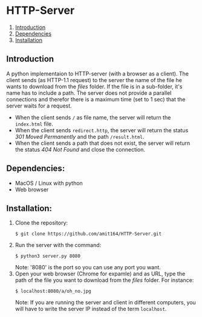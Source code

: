 # HTTP-Server
1. [Introduction](#introduction)  
2. [Dependencies](#dependencies)
3. [Installation](#installation)


## Introduction
A python implementaion to HTTP-server (with a browser as a client). The client sends (as HTTP-1.1 request) to the server the name of the file he wants to download from the _files_ folder. If the file is in a sub-folder, it's name has to include a path. The server does not provide a parallel connections and therefor there is a maximum time (set to 1 sec) that the server waits for a request.

* When the client sends ```/``` as file name, the server will return the ```index.html``` file.
* When the client sends ```redirect.http```, the server will return the status _301 Moved Permanently_ and the path ```/result.html```.
* When the client sends a path that does not exist, the server will return the status _404 Not Found_ and close the connection. 


## Dependencies:
* MacOS / Linux with python
* Web browser

## Installation:
1. Clone the repository:  
    ```
    $ git clone https://github.com/amit164/HTTP-Server.git
    ```
2. Run the server with the command:
    ```
    $ python3 server.py 8080
    ```
    Note: '8080' is the port so you can use any port you want.
3. Open your web browser (Chrome for expamle) and as URL, type the path of the file you want to download from the _files_ folder. For instance:
    ```
    $ localhost:8080/a/oh_no.jpg
    ```
    Note: If you are running the server and client in different computers, you will have to write the server IP instead of the term ```localhost```.

